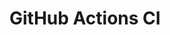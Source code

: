 # GitHub Actions CI


















































































































































































































































































































































































































































































































































































































































































































































































































































































































































































































































































































































































































































































































































































































































































































































































































































































































































































































































































































































































































































































































































































































































































































































































































































































































































































































































































































































































































































































































































































































































































